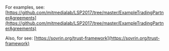 For examples, see: [https://github.com/mitmedialab/LSP2017/tree/master/ExampleTradingPartnerAgreements](https://github.com/mitmedialab/LSP2017/tree/master/ExampleTradingPartnerAgreements)

Also, for see: [https://sovrin.org/trust-framework](https://sovrin.org/trust-framework)

